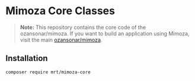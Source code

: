 # Mimoza Core Classes

> **Note:** This repository contains the core code of the ozansonar/mimoza. If you want to build an application using Mimoza, visit the main [ozansonar/mimoza](https://github.com/ozansonar/mimoza).

## Installation
``composer require mrt/mimoza-core``